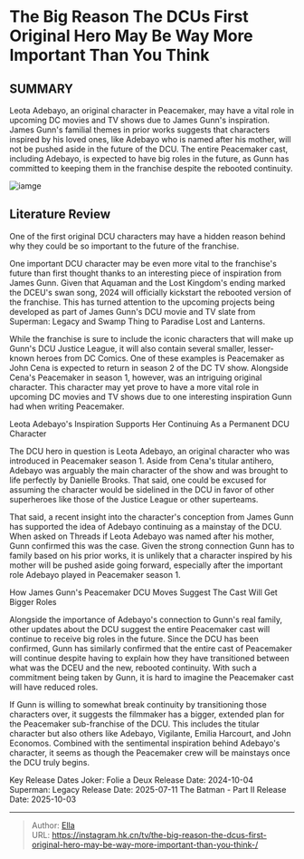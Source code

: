 # The Big Reason The DCUs First Original Hero May Be Way More Important Than You Think 


## SUMMARY 



  Leota Adebayo, an original character in Peacemaker, may have a vital role in upcoming DC movies and TV shows due to James Gunn&#39;s inspiration.   James Gunn&#39;s familial themes in prior works suggests that characters inspired by his loved ones, like Adebayo who is named after his mother, will not be pushed aside in the future of the DCU.   The entire Peacemaker cast, including Adebayo, is expected to have big roles in the future, as Gunn has committed to keeping them in the franchise despite the rebooted continuity.  

![iamge](https://static1.srcdn.com/wordpress/wp-content/uploads/2024/01/peacemaker-dcu.jpg)

## Literature Review

One of the first original DCU characters may have a hidden reason behind why they could be so important to the future of the franchise.




One important DCU character may be even more vital to the franchise&#39;s future than first thought thanks to an interesting piece of inspiration from James Gunn. Given that Aquaman and the Lost Kingdom&#39;s ending marked the DCEU&#39;s swan song, 2024 will officially kickstart the rebooted version of the franchise. This has turned attention to the upcoming projects being developed as part of James Gunn&#39;s DCU movie and TV slate from Superman: Legacy and Swamp Thing to Paradise Lost and Lanterns.




While the franchise is sure to include the iconic characters that will make up Gunn&#39;s DCU Justice League, it will also contain several smaller, lesser-known heroes from DC Comics. One of these examples is Peacemaker as John Cena is expected to return in season 2 of the DC TV show. Alongside Cena&#39;s Peacemaker in season 1, however, was an intriguing original character. This character may yet prove to have a more vital role in upcoming DC movies and TV shows due to one interesting inspiration Gunn had when writing Peacemaker.


 Leota Adebayo&#39;s Inspiration Supports Her Continuing As a Permanent DCU Character 
          

The DCU hero in question is Leota Adebayo, an original character who was introduced in Peacemaker season 1. Aside from Cena&#39;s titular antihero, Adebayo was arguably the main character of the show and was brought to life perfectly by Danielle Brooks. That said, one could be excused for assuming the character would be sidelined in the DCU in favor of other superheroes like those of the Justice League or other superteams.




That said, a recent insight into the character&#39;s conception from James Gunn has supported the idea of Adebayo continuing as a mainstay of the DCU. When asked on Threads if Leota Adebayo was named after his mother, Gunn confirmed this was the case. Given the strong connection Gunn has to family based on his prior works, it is unlikely that a character inspired by his mother will be pushed aside going forward, especially after the important role Adebayo played in Peacemaker season 1.



 How James Gunn&#39;s Peacemaker DCU Moves Suggest The Cast Will Get Bigger Roles 
          

Alongside the importance of Adebayo&#39;s connection to Gunn&#39;s real family, other updates about the DCU suggest the entire Peacemaker cast will continue to receive big roles in the future. Since the DCU has been confirmed, Gunn has similarly confirmed that the entire cast of Peacemaker will continue despite having to explain how they have transitioned between what was the DCEU and the new, rebooted continuity. With such a commitment being taken by Gunn, it is hard to imagine the Peacemaker cast will have reduced roles.




If Gunn is willing to somewhat break continuity by transitioning those characters over, it suggests the filmmaker has a bigger, extended plan for the Peacemaker sub-franchise of the DCU. This includes the titular character but also others like Adebayo, Vigilante, Emilia Harcourt, and John Economos. Combined with the sentimental inspiration behind Adebayo&#39;s character, it seems as though the Peacemaker crew will be mainstays once the DCU truly begins.

  Key Release Dates              Joker: Folie a Deux Release Date: 2024-10-04                   Superman: Legacy Release Date: 2025-07-11                   The Batman - Part II Release Date: 2025-10-03      

---

> Author: [Ella](https://instagram.hk.cn/)  
> URL: https://instagram.hk.cn/tv/the-big-reason-the-dcus-first-original-hero-may-be-way-more-important-than-you-think-/  


